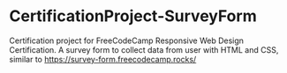 # CertificationProject-SurveyForm
Certification project for FreeCodeCamp Responsive Web Design Certification. A survey form to collect data from user with HTML and CSS,  similar to https://survey-form.freecodecamp.rocks/
